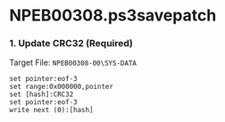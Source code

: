 # NPEB00308.ps3savepatch

### 1. Update CRC32 (Required)

Target File: `NPEB00308-00\SYS-DATA`

```
set pointer:eof-3
set range:0x000000,pointer
set [hash]:CRC32
set pointer:eof-3
write next (0):[hash]
```

